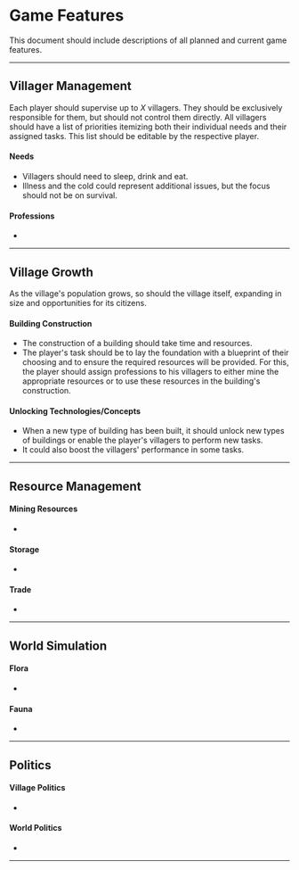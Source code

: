 # Game Features

This document should include descriptions of all planned and current game features.

------------------

## Villager Management

Each player should supervise up to *X* villagers. They should be exclusively responsible for them, but should not control them directly. All villagers should have a list of priorities itemizing both their individual needs and their assigned tasks. This list should be editable by the respective player.

#### **Needs**

* Villagers should need to sleep, drink and eat.
* Illness and the cold could represent additional issues, but the focus should not be on survival.

#### **Professions**

* 

------------------

## Village Growth

As the village's population grows, so should the village itself, expanding in size and opportunities for its citizens.

#### **Building Construction**

* The construction of a building should take time and resources.
* The player's task should be to lay the foundation with a blueprint of their choosing and to ensure the required resources will be provided. For this, the player should assign professions to his villagers to either mine the appropriate resources or to use these resources in the building's construction.

#### **Unlocking Technologies/Concepts**

* When a new type of building has been built, it should unlock new types of buildings or enable the player's villagers to perform new tasks.
* It could also boost the villagers' performance in some tasks.

------------------

## Resource Management



#### **Mining Resources**

* 

#### **Storage**

* 

#### **Trade**

* 

------------------

## World Simulation



#### **Flora**

* 

#### **Fauna**

* 

------------------

## Politics



#### **Village Politics**

* 

#### **World Politics**

* 

------------------
